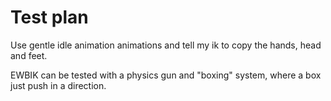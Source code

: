 # Test plan

Use gentle idle animation animations and tell my ik to copy the hands, head and feet.

EWBIK can be tested with a physics gun and "boxing" system, where a box just push in a direction.
